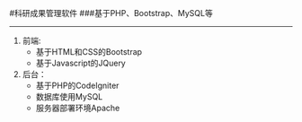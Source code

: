 #科研成果管理软件
###基于PHP、Bootstrap、MySQL等
***

1. 前端:
	+ 基于HTML和CSS的Bootstrap
	+ 基于Javascript的JQuery
2. 后台：
	+ 基于PHP的CodeIgniter
	+ 数据库使用MySQL
	+ 服务器部署环境Apache
